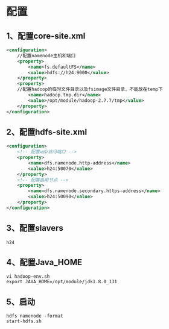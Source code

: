 # 配置

## 1、配置core-site.xml
```xml
<configuration>
    //配置namenode主机和端口
    <property>
        <name>fs.defaultFS</name>
        <value>hdfs://h24:9000</value>  
    </property>
    <property>
    //配置hadoop的临时文件目录以及fsimage文件目录，不能放在temp下
        <name>hadoop.tmp.dir</name>
        <value>/opt/module/hadoop-2.7.7/tmp</value>
    </property>
</configuration>
```

## 2、配置hdfs-site.xml  
```xml
<configuration>
    <!-- 配置web访问端口 -->
    <property>
        <name>dfs.namenode.http-address</name>
        <value>h24:50070</value>
    </property>
    <!-- 配置备用节点 -->
    <property>
        <name>dfs.namenode.secondary.https-address</name>
        <value>h24:50090</value>
    </property>
</configuration>
```

## 3、配置slavers
```
h24
```

## 4、配置Java_HOME
```
vi hadoop-env.sh
export JAVA_HOME=/opt/module/jdk1.8.0_131
```

## 5、启动
```
hdfs namenode -format
start-hdfs.sh
```